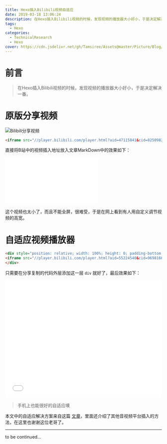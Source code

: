 ```yaml
---
title: Hexo插入Bilibili视频自适应
date: 2019-03-18 13:06:24
description: 在Hexo插入Bilibili视频的时候，发现视频的播放器大小好小，于是决定解决一番。
tags:
  - Hexo
categories:
  - TechnicalResearch
  - Hexo
cover: https://cdn.jsdelivr.net/gh/Tamsiree/Assets@master/Picture/Blog/Cover/wallhaven-422864.jpg
---
```

# 前言
> 在Hexo插入Bilibili视频的时候，发现视频的播放器大小好小，于是决定解决一番。

# 原版分享视频

![Bilibili分享视频](https://cdn.jsdelivr.net/gh/Tamsiree/Assets@master/Picture/Blog/Post/20191118130727.png
)

```html
<iframe src="//player.bilibili.com/player.html?aid=47115841&cid=82509825&page=1" scrolling="no" border="0" frameborder="no" framespacing="0" allowfullscreen="true"> </iframe>
```

直接将B站中的视频插入地址放入文章MarkDown中的效果如下：

<iframe src="//player.bilibili.com/player.html?aid=47115841&cid=82509825&page=1" scrolling="no" border="0" frameborder="no" framespacing="0" allowfullscreen="true"> </iframe>

这个视频也太小了，而且不能全屏，很难受，于是在网上看到有人用自定义调节视频的高宽。

# 自适应视频播放器

```html
<div style="position: relative; width: 100%; height: 0; padding-bottom: 75%;">
<iframe src="//player.bilibili.com/player.html?aid=55224540&cid=96981660&page=1" scrolling="no" border="0" frameborder="no" framespacing="0" allowfullscreen="true" style="position: absolute; width: 100%; height: 100%; left: 0; top: 0;"> </iframe>
</div>
```

只需要在分享复制的代码外层添加这一层 `div` 就好了，最后效果如下：

<div style="position: relative; width: 100%; height: 0; padding-bottom: 75%;"><iframe src="//player.bilibili.com/player.html?aid=47115841&cid=82509825&page=1" scrolling="no" border="0" frameborder="no" framespacing="0" allowfullscreen="true" style="position: absolute; width: 100%; height: 100%; left: 0; top: 0;"> </iframe></div>

> 手机上也能很好的自适应噢

本文中的自适应解决方案来自这篇 [文章](https://www.andyvj.com/2019/02/12/190213-01/)，里面还介绍了其他音视频平台插入的方法，在这里也谢谢这位老哥了。


---
to be continued...